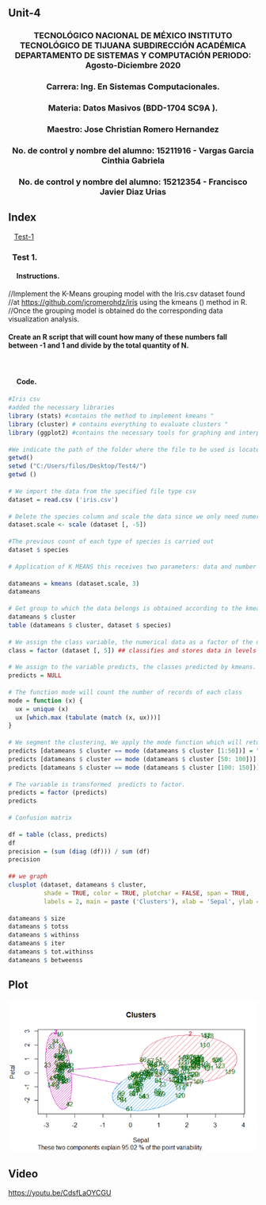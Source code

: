 ## Unit-4


### <p align="center" > TECNOLÓGICO NACIONAL DE MÉXICO INSTITUTO TECNOLÓGICO DE TIJUANA SUBDIRECCIÓN ACADÉMICA DEPARTAMENTO DE SISTEMAS Y COMPUTACIÓN PERIODO: Agosto-Diciembre  2020</p>

###  <p align="center">  Carrera: Ing. En Sistemas Computacionales. 
### <p align="center"> Materia: 	Datos Masivos (BDD-1704 SC9A	).</p>

### <p align="center">  Maestro: Jose Christian Romero Hernandez	</p>
### <p align="center">  No. de control y nombre del alumno: 15211916 - Vargas Garcia Cinthia Gabriela</p>
### <p align="center">  No. de control y nombre del alumno: 15212354 - Francisco Javier Diaz Urias </p>

## Index

&nbsp;&nbsp;&nbsp;[Test-1](#Test-1)




### &nbsp;&nbsp;Test 1.

#### &nbsp;&nbsp;&nbsp;&nbsp; Instructions.
  //Implement the K-Means grouping model with the Iris.csv dataset found 
  //at https://github.com/jcromerohdz/iris using the kmeans () method in R. 
  //Once the grouping model is obtained do the corresponding data visualization analysis.

               
#### Create an R script that will count how many of these numbers fall between -1 and 1 and divide by the total quantity of N.
     
</br>

#### &nbsp;&nbsp;&nbsp;&nbsp; Code.

``` R
#Iris csv
#added the necessary libraries
library (stats) #contains the method to implement kmeans "
library (cluster) # contains everything to evaluate clusters "
library (ggplot2) #contains the necessary tools for graphing and interpreting data

#We indicate the path of the folder where the file to be used is located
getwd()
setwd ("C:/Users/filos/Desktop/Test4/")
getwd ()

# We import the data from the specified file type csv
dataset = read.csv ('iris.csv')

# Delete the species column and scale the data since we only need numerical values
dataset.scale <- scale (dataset [, -5])

#The previous count of each type of species is carried out
dataset $ species

# Application of K MEANS this receives two parameters: data and number of clusters to form.

datameans = kmeans (dataset.scale, 3)
datameans

# Get group to which the data belongs is obtained according to the kmeans function.
datameans $ cluster
table (datameans $ cluster, dataset $ species)

# We assign the class variable, the numerical data as a factor of the data set.
class = factor (dataset [, 5]) ## classifies and stores data in levels

# We assign to the variable predicts, the classes predicted by kmeans.
predicts = NULL

# The function mode will count the number of records of each class
mode = function (x) {
  ux = unique (x)
  ux [which.max (tabulate (match (x, ux)))]
}

# We segment the clustering, We apply the mode function which will return the highest number of occurrences linked to the assigned class.
predicts [datameans $ cluster == mode (datameans $ cluster [1:50])] = "setosa"
predicts [datameans $ cluster == mode (datameans $ cluster [50: 100])] = "versicolor"
predicts [datameans $ cluster == mode (datameans $ cluster [100: 150])] = "virginica"

# The variable is transformed  predicts to factor.
predicts = factor (predicts)
predicts

# Confusion matrix

df = table (class, predicts)
df
precision = (sum (diag (df))) / sum (df)
precision

## we graph
clusplot (dataset, datameans $ cluster,
          shade = TRUE, color = TRUE, plotchar = FALSE, span = TRUE,
          labels = 2, main = paste ('Clusters'), xlab = 'Sepal', ylab = 'Petal')

datameans $ size
datameans $ totss
datameans $ withinss
datameans $ iter
datameans $ tot.withinss
datameans $ betweenss

```

## Plot



![](https://github.com/CinthiaBV/DataMining/blob/Unit-4/Unit-4/Images/plot4.PNG?raw=true)

## Video 

https://youtu.be/CdsfLaOYCGU